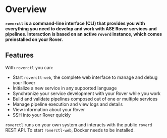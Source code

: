 # Overview

**`roverctl` is a command-line interface (CLI) that provides you with everything you need to develop and work with ASE Rover services and pipelines. Interaction is based on an active `roverd` instance, which comes preinstalled on your Rover.**

## Features

With `roverctl` you can:

- Start `roverctl-web`, the complete web interface to manage and debug your Rover
- Initialize a new service in any supported language
- Synchronize your service development with your Rover while you work
- Build and validate pipelines composed out of one or multiple services
- Manage pipeline execution and view logs and details
- View information about your Rover
- SSH into your Rover quickly

`roverctl` runs on your own system and interacts with the public `roverd` REST API. To start `roverctl-web`, Docker needs to be installed.

